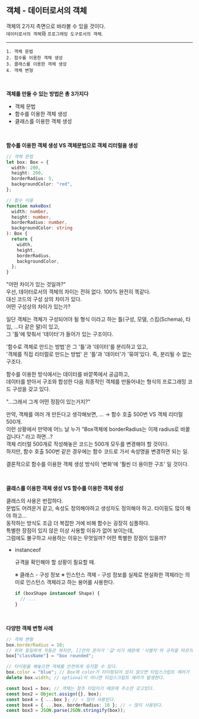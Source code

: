 ## 객체 - 데이터로서의 객체

객체의 2가지 측면으로 바라볼 수 있을 것이다. <br />
`데이터로서의 객체`와 `프로그래밍 도구로서의 객체`.

---

```
1. 객체 문법
2. 함수를 이용한 객체 생성
3. 클래스를 이용한 객체 생성
4. 객체 변형
```

<br />

**객체를 만들 수 있는 방법은 총 3가지다**

- 객체 문법
- 함수를 이용한 객체 생성
- 클래스를 이용한 객체 생성

<br />

**함수를 이용한 객체 생성 VS 객체문법으로 객체 리터럴을 생성**

```ts
// 객체 문법
let box: Box = {
  width: 200,
  height: 200,
  borderRadius: 5,
  backgroundColor: "red",
};
```

```ts
// 함수 이용
function makeBox(
  width: number,
  height: number,
  borderRadius: number,
  backgroundColor: string
): Box {
  return {
    width,
    height,
    borderRadius,
    backgroundColor,
  };
}
```

"어떤 차이가 있는 것일까?" <br />
우선, 데이터로서의 객체의 차이는 전혀 없다. 100% 완전히 똑같다. <br />
대신 코드의 구성 상의 차이가 있다. <br />
어떤 구성상의 차이가 있는가?

일단 객체는 객체가 구성되어야 될 형식 이라고 하는 틀(구성, 모델, 스킴(Schema), 타입, ...다 같은 말)이 있고, <br />
그 '틀'에 맞춰서 '데이터'가 들어가 있는 구조이다. <br />

'함수로 객체로 만드는 방법'은 그 '틀'과 '데이터'를 분리하고 있고, <br />
'객체를 직접 리터럴로 만드는 방법' 은 '틀'과 '데이터'가 '묶여'있다. 즉, 분리될 수 없는 구조다. <br />

함수를 이용한 방식에서는 데이터를 바깥쪽에서 공급하고, <br />
데이터를 받아서 구조와 합성한 다음 최종적인 객체를 만들어내는 형식의 프로그래밍 코드 구성을 갖고 있다. <br />

"...그래서 그게 어떤 정잠이 있는거지?" <br />

만약, 객체를 여러 개 만든다고 생각해보면, ... → 함수 호출 500번 VS 객체 리터럴 500개. <br />
이런 상황에서 만약에 어느 날 누가 "Box객체에 borderRadius는 이제 radius로 바꿀 겁니다." 라고 하면...? <br />
객체 리터럴 500개로 작성해놓은 코드는 500개 모두를 변경해야 할 것이다. <br />
하지만, 함수 호출 500번 같은 경우에는 함수 코드로 가서 속성명을 변경하면 되는 일.

결론적으로 함수를 이용한 객체 생성 방식이 '변화'에 '훨씬 더 용이한 구조' 일 것이다.

<br />

**클래스를 이용한 객체 생성 VS 함수를 이용한 객체 생성**

클래스의 사용은 번잡하다. <br />
문법도 어려운거 같고, 속성도 정의해야하고 생성자도 정의해야 하고. 타이핑도 많이 해야 하고...<br />
동작하는 방식도 조금 더 복잡한 거에 비해 함수는 굉장히 심플하다.<br />
특별한 장점이 있지 않은 이상 사용할 이유가 없어 보이는데,<br />
그럼에도 불구하고 사용하는 이유는 무엇일까? 어떤 특별한 장점이 있을까?<br />

- instanceof

  규격을 확인해야 할 상황이 필요할 때.

  ※ 클래스 - 구성 정보
  ※ 인스턴스 객체 - 구성 정보를 실제로 현실화한 객체라는 의미로 인스턴스 객체라고 하는 용어를 사용한다.

  ```ts
  if (boxShape instanceof Shape) {
    // ...
  }
  ```
  
<br />

**다양한 객체 변형 사례**

```ts
// 객체 변형
box.borderRadius = 10;
// 위와 동일하게 작동은 하지만, []안의 문자가 '값'이기 때문에 '식별자'의 규칙을 따르지 않아도 된다는 차이가 있다. (computed property)
box["className"] = "box rounded";

// 타이핑을 해놓으면 객체를 안전하게 유지할 수 있다.
box.color = "blue"; // Box에 color가 타이핑되어 있지 않으면 타입스크립트 에러가 발생한다. (+ optional)
delete box.width; // optional이 아니면 타입스크립트 에러가 발생한다.

const box1 = box; // 객체는 참조 타입이기 때문에 주소만 갖고있다.
const box2 = Object.assign({}, box);
const box4 = { ...box }; // ⭐️ 많이 사용된다.
const box4 = { ...box, borderRadius: 10 }; // ⭐️ 많이 사용된다.
const box3 = JSON.parse(JSON.stringify(box));
```
